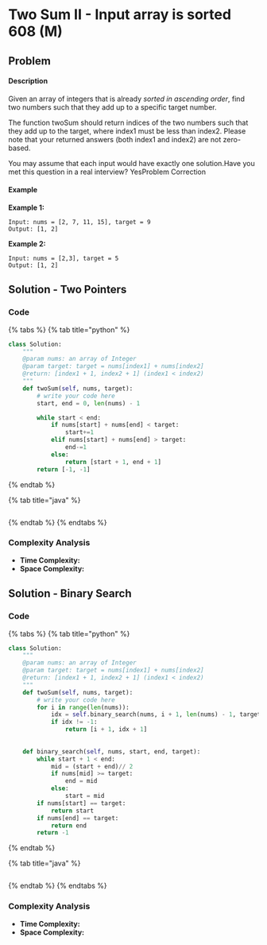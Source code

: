 # Two Sum II - Input array is sorted 608 (M)

## Problem

#### Description

Given an array of integers that is already _sorted in ascending order_, find two numbers such that they add up to a specific target number.

The function twoSum should return indices of the two numbers such that they add up to the target, where index1 must be less than index2. Please note that your returned answers (both index1 and index2) are not zero-based.

You may assume that each input would have exactly one solution.Have you met this question in a real interview?  YesProblem Correction

#### Example

**Example 1:**

```
Input: nums = [2, 7, 11, 15], target = 9 
Output: [1, 2]
```

**Example 2:**

```
Input: nums = [2,3], target = 5
Output: [1, 2]
```

## Solution - Two Pointers

### Code

{% tabs %}
{% tab title="python" %}
```python
class Solution:
    """
    @param nums: an array of Integer
    @param target: target = nums[index1] + nums[index2]
    @return: [index1 + 1, index2 + 1] (index1 < index2)
    """
    def twoSum(self, nums, target):
        # write your code here
        start, end = 0, len(nums) - 1

        while start < end:
            if nums[start] + nums[end] < target:
                start+=1
            elif nums[start] + nums[end] > target:
                end-=1
            else:
                return [start + 1, end + 1]
        return [-1, -1]
```
{% endtab %}

{% tab title="java" %}
```
```
{% endtab %}
{% endtabs %}

### Complexity Analysis

* **Time Complexity:**
* **Space Complexity:**



## Solution - Binary Search

### Code

{% tabs %}
{% tab title="python" %}
```python
class Solution:
    """
    @param nums: an array of Integer
    @param target: target = nums[index1] + nums[index2]
    @return: [index1 + 1, index2 + 1] (index1 < index2)
    """
    def twoSum(self, nums, target):
        # write your code here
        for i in range(len(nums)):
            idx = self.binary_search(nums, i + 1, len(nums) - 1, target - nums[i])
            if idx != -1:
                return [i + 1, idx + 1]
        
    
    def binary_search(self, nums, start, end, target):
        while start + 1 < end:
            mid = (start + end)// 2
            if nums[mid] >= target:
                end = mid
            else:
                start = mid
        if nums[start] == target:
            return start
        if nums[end] == target:
            return end
        return -1
```
{% endtab %}

{% tab title="java" %}
```
```
{% endtab %}
{% endtabs %}

### Complexity Analysis

* **Time Complexity:**
* **Space Complexity:**

